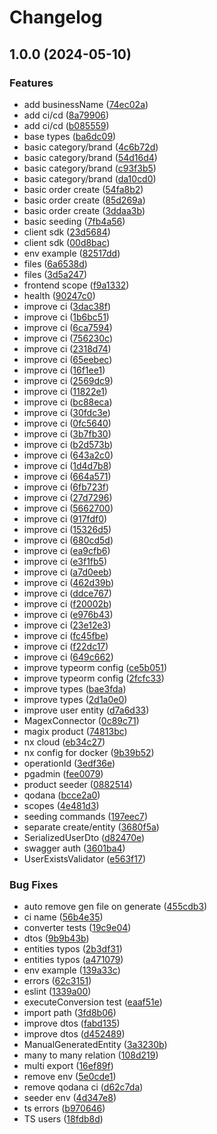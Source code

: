 # Changelog

## 1.0.0 (2024-05-10)


### Features

* add businessName ([74ec02a](https://github.com/enegixinc/vnd-machines/commit/74ec02a0edbafa17ff2f2b3080fcf9b3e49eb7f9))
* add ci/cd ([8a79906](https://github.com/enegixinc/vnd-machines/commit/8a799069095e56591377e9d100087add58ebee18))
* add ci/cd ([b085559](https://github.com/enegixinc/vnd-machines/commit/b085559668e39a88254799c1bf3e7cc456a7aefd))
* base types ([ba6dc09](https://github.com/enegixinc/vnd-machines/commit/ba6dc09e30f9a3aa7fb5207ac107495e4e76119a))
* basic category/brand ([4c6b72d](https://github.com/enegixinc/vnd-machines/commit/4c6b72d3b9870a7f7e86bb1cd9f066f4f2cdf4e1))
* basic category/brand ([54d16d4](https://github.com/enegixinc/vnd-machines/commit/54d16d400c22c2c27f22b812cb7fa61086a94f76))
* basic category/brand ([c93f3b5](https://github.com/enegixinc/vnd-machines/commit/c93f3b5cb3404459d1fd4c98f33d2b76d7bb88d8))
* basic category/brand ([da10cd0](https://github.com/enegixinc/vnd-machines/commit/da10cd0bf280a4fc4696c02670d115b32dae1798))
* basic order create ([54fa8b2](https://github.com/enegixinc/vnd-machines/commit/54fa8b2e568cce05429cf468c335f1c56b21db87))
* basic order create ([85d269a](https://github.com/enegixinc/vnd-machines/commit/85d269af8bea7c715dff3b5a04098a9d4519f6a5))
* basic order create ([3ddaa3b](https://github.com/enegixinc/vnd-machines/commit/3ddaa3b2d2751672e470d3bc3793b936bbc2e79b))
* basic seeding ([7fb4a56](https://github.com/enegixinc/vnd-machines/commit/7fb4a56811fe59b590281f8344c70711ed61fc28))
* client sdk ([23d5684](https://github.com/enegixinc/vnd-machines/commit/23d5684a895129940fa0117059d27753718a98a0))
* client sdk ([00d8bac](https://github.com/enegixinc/vnd-machines/commit/00d8bacce981564bd274fe7f64dc87f9df511b1a))
* env example ([82517dd](https://github.com/enegixinc/vnd-machines/commit/82517dd96c1b08eab759d738fb836291ff55b095))
* files ([6a6538d](https://github.com/enegixinc/vnd-machines/commit/6a6538dbd2211cc7c7fc80dbed2b8ed07aa97ed9))
* files ([3d5a247](https://github.com/enegixinc/vnd-machines/commit/3d5a247eb6da5c66fcb1aa8a01deb7679298a83b))
* frontend scope ([f9a1332](https://github.com/enegixinc/vnd-machines/commit/f9a1332cf969aed888954710e47b081c0644af26))
* health ([90247c0](https://github.com/enegixinc/vnd-machines/commit/90247c0bf593c359e21747611bd4b5deeedcccca))
* improve ci ([3dac38f](https://github.com/enegixinc/vnd-machines/commit/3dac38f3322eba37165d835b0eafd3725bde64d3))
* improve ci ([1b6bc51](https://github.com/enegixinc/vnd-machines/commit/1b6bc51a2cdc2aa84354de5d2bfb3abc6894d51f))
* improve ci ([6ca7594](https://github.com/enegixinc/vnd-machines/commit/6ca75946b9acf2db0b3599cc6b8efca327fbca7d))
* improve ci ([756230c](https://github.com/enegixinc/vnd-machines/commit/756230c80a5c6937e0e3868e1f4cecec199b215d))
* improve ci ([2318d74](https://github.com/enegixinc/vnd-machines/commit/2318d74d4f767364c580213304135cb82a6f35d8))
* improve ci ([65eebec](https://github.com/enegixinc/vnd-machines/commit/65eebec5da7fdee04c8144bf8999b5d31ce2df42))
* improve ci ([16f1ee1](https://github.com/enegixinc/vnd-machines/commit/16f1ee1b955edf4b4fb545e82e8f0bb2b3f5b267))
* improve ci ([2569dc9](https://github.com/enegixinc/vnd-machines/commit/2569dc90a7abd0cf8d945ba19da03671fd6c8ece))
* improve ci ([11822e1](https://github.com/enegixinc/vnd-machines/commit/11822e1c618fafa9a7773afc839156a62c0863e5))
* improve ci ([bc88eca](https://github.com/enegixinc/vnd-machines/commit/bc88eca7dc62494cc0d528b0ac76a963054dc205))
* improve ci ([30fdc3e](https://github.com/enegixinc/vnd-machines/commit/30fdc3e0c69fe05b3af84a42ac2ffc9a92fe3b9d))
* improve ci ([0fc5640](https://github.com/enegixinc/vnd-machines/commit/0fc5640c4139fd70251f78eb94d74481caea2432))
* improve ci ([3b7fb30](https://github.com/enegixinc/vnd-machines/commit/3b7fb30cbeecb14260ab47bf25beeab076881299))
* improve ci ([b2d573b](https://github.com/enegixinc/vnd-machines/commit/b2d573bb4b414b8212310e8e5833f8fa52bc1dc1))
* improve ci ([643a2c0](https://github.com/enegixinc/vnd-machines/commit/643a2c00fee7de823ee03483ba42ea6a3f7d1cc5))
* improve ci ([1d4d7b8](https://github.com/enegixinc/vnd-machines/commit/1d4d7b87a0b348bbc4eeb6fdc11d90b1423c7093))
* improve ci ([664a571](https://github.com/enegixinc/vnd-machines/commit/664a571c990c7b5ef156fd165ebdac3a93349c68))
* improve ci ([6fb723f](https://github.com/enegixinc/vnd-machines/commit/6fb723fe4d91bf38672c5e3882959dbb3221d682))
* improve ci ([27d7296](https://github.com/enegixinc/vnd-machines/commit/27d7296948447b58a2592a0db1524538731c0678))
* improve ci ([5662700](https://github.com/enegixinc/vnd-machines/commit/56627006c0f99ed099b15e2a73d01cf3835986fe))
* improve ci ([917fdf0](https://github.com/enegixinc/vnd-machines/commit/917fdf0b6d61cd9ba45cc88726cbe0fa8ac64c1a))
* improve ci ([15326d5](https://github.com/enegixinc/vnd-machines/commit/15326d5b8c2187c4d656b9a08a3f8dc35350d3d4))
* improve ci ([680cd5d](https://github.com/enegixinc/vnd-machines/commit/680cd5d8298bb38a105593a8feecdc9c0104d181))
* improve ci ([ea9cfb6](https://github.com/enegixinc/vnd-machines/commit/ea9cfb6d056856203f846a7f3936a2d2bf064b61))
* improve ci ([e3f1fb5](https://github.com/enegixinc/vnd-machines/commit/e3f1fb59e8e016f434aad415a11a92d14bb8fa15))
* improve ci ([a7d0eeb](https://github.com/enegixinc/vnd-machines/commit/a7d0eeb1ef7a9dc343e8196742cfd8630a318a16))
* improve ci ([462d39b](https://github.com/enegixinc/vnd-machines/commit/462d39badac200d75bd9950547bebcb93a344d4b))
* improve ci ([ddce767](https://github.com/enegixinc/vnd-machines/commit/ddce7676b44d9b260319101ec021b6d31bfb1324))
* improve ci ([f20002b](https://github.com/enegixinc/vnd-machines/commit/f20002b80cde7b1225c97f155695febf898c49ef))
* improve ci ([e976b43](https://github.com/enegixinc/vnd-machines/commit/e976b4358be1da2b2321e42f5e116bc5ef112215))
* improve ci ([23e12e3](https://github.com/enegixinc/vnd-machines/commit/23e12e3ae9ca72326727cf54f9f3cd524422ff2f))
* improve ci ([fc45fbe](https://github.com/enegixinc/vnd-machines/commit/fc45fbe8cd5570f111d1f0eb929ee90538b0daf8))
* improve ci ([f22dc17](https://github.com/enegixinc/vnd-machines/commit/f22dc17ecd6f498c4dbd7a8f691e1f0678083cb3))
* improve ci ([649c662](https://github.com/enegixinc/vnd-machines/commit/649c662a6172dd016b5168548a9f5b9bbe48734d))
* improve typeorm config ([ce5b051](https://github.com/enegixinc/vnd-machines/commit/ce5b051a2c6c294aeb2defbd5281ca97e84afb2b))
* improve typeorm config ([2fcfc33](https://github.com/enegixinc/vnd-machines/commit/2fcfc33d9a82ce0710d5dd6f86ff98eba0064c6d))
* improve types ([bae3fda](https://github.com/enegixinc/vnd-machines/commit/bae3fda0163748544f4b49b6aa9c89dce8d3f589))
* improve types ([2d1a0e0](https://github.com/enegixinc/vnd-machines/commit/2d1a0e06e4b0df01a341f2dd473531dbb5fc8975))
* improve user entity ([d7a6d33](https://github.com/enegixinc/vnd-machines/commit/d7a6d33e074e2e741b55a2a5670622e0c75ea114))
* MagexConnector ([0c89c71](https://github.com/enegixinc/vnd-machines/commit/0c89c71a22cc1f9c862480bd68c5709c5cbf11b8))
* magix product ([74813bc](https://github.com/enegixinc/vnd-machines/commit/74813bc4db5321b01c51c2228fb1332416a53b51))
* nx cloud ([eb34c27](https://github.com/enegixinc/vnd-machines/commit/eb34c275db79d6578fd510e8ff291f0aeefe5df3))
* nx config for docker ([9b39b52](https://github.com/enegixinc/vnd-machines/commit/9b39b52740405d42d07eab417bdbacbdb986defe))
* operationId ([3edf36e](https://github.com/enegixinc/vnd-machines/commit/3edf36e5b13b6fbb34f0f05e7068b07564514fff))
* pgadmin ([fee0079](https://github.com/enegixinc/vnd-machines/commit/fee00791e856bebfbf61b993aa4ad132734c87b4))
* product seeder ([0882514](https://github.com/enegixinc/vnd-machines/commit/088251497b755a7a43508d42545ad9378714832d))
* qodana ([bcce2a0](https://github.com/enegixinc/vnd-machines/commit/bcce2a0f143140435adef0c51ea193e5a51e1efc))
* scopes ([4e481d3](https://github.com/enegixinc/vnd-machines/commit/4e481d313bbd71f54a7bda81924e2b2d46747498))
* seeding commands ([197eec7](https://github.com/enegixinc/vnd-machines/commit/197eec796d5db2269ad53b7be59a4860e88b1444))
* separate create/entity ([3680f5a](https://github.com/enegixinc/vnd-machines/commit/3680f5afa5d52560817ef22f8b99f0a16effe9ce))
* SerializedUserDto ([d82470e](https://github.com/enegixinc/vnd-machines/commit/d82470ec3772700b8986a60e239c7b6b1b636b59))
* swagger auth ([3601ba4](https://github.com/enegixinc/vnd-machines/commit/3601ba428f6c50ecfdfa24fa0ed1b28d610c8f9b))
* UserExistsValidator ([e563f17](https://github.com/enegixinc/vnd-machines/commit/e563f17216d3a938af7c579a96fcd72d19670d2c))


### Bug Fixes

* auto remove gen file on generate ([455cdb3](https://github.com/enegixinc/vnd-machines/commit/455cdb3cb59e6fa0a838ae175c85808fc5a9291e))
* ci name ([56b4e35](https://github.com/enegixinc/vnd-machines/commit/56b4e355826ee38f309e1600978ae558815a6215))
* converter tests ([19c9e04](https://github.com/enegixinc/vnd-machines/commit/19c9e044908c831fd262472b08b0c40018d4f2b8))
* dtos ([9b9b43b](https://github.com/enegixinc/vnd-machines/commit/9b9b43be71267e18be8955610571e7939adb2b42))
* entities typos ([2b3df31](https://github.com/enegixinc/vnd-machines/commit/2b3df319a179dc46bbec68f58c84cd9f4e4908d9))
* entities typos ([a471079](https://github.com/enegixinc/vnd-machines/commit/a471079756465fb2e068dc809fd0b68cd07afaa1))
* env example ([139a33c](https://github.com/enegixinc/vnd-machines/commit/139a33c32d5a39d1157f4226098c63e576e3f714))
* errors ([62c3151](https://github.com/enegixinc/vnd-machines/commit/62c3151a15c44773b949de01f5439d10a63aaaa9))
* eslint ([1339a00](https://github.com/enegixinc/vnd-machines/commit/1339a00ac2241a912adcfdc049334487f22a80f7))
* executeConversion test ([eaaf51e](https://github.com/enegixinc/vnd-machines/commit/eaaf51eab6112835f4d15f3b60d2c965b0476a8f))
* import path ([3fd8b06](https://github.com/enegixinc/vnd-machines/commit/3fd8b06c8b9ece899ede313a5a971fdb3a336ebd))
* improve dtos ([fabd135](https://github.com/enegixinc/vnd-machines/commit/fabd135ca124905187aaec74df72d0b4c6d46b0d))
* improve dtos ([d452489](https://github.com/enegixinc/vnd-machines/commit/d452489929dba17e703664446c2c06f4cfeac449))
* ManualGeneratedEntity ([3a3230b](https://github.com/enegixinc/vnd-machines/commit/3a3230b44a9286891f7e7eb8ec5c42f81ce36941))
* many to many relation ([108d219](https://github.com/enegixinc/vnd-machines/commit/108d219f5ba332eafe8a36ab41cf8c6cc606634e))
* multi export ([16ef89f](https://github.com/enegixinc/vnd-machines/commit/16ef89f981a8ee6912e68d2c2ac499c90de6b756))
* remove env ([5e0cde1](https://github.com/enegixinc/vnd-machines/commit/5e0cde1640a5fc4d99329db10cebad38a41b1c59))
* remove qodana ci ([d62c7da](https://github.com/enegixinc/vnd-machines/commit/d62c7da1c3a251f1a5776a1beb840d31773d32c9))
* seeder env ([4d347e8](https://github.com/enegixinc/vnd-machines/commit/4d347e814c6aeddf2ce070d2b417c646ce2c4f3e))
* ts errors ([b970646](https://github.com/enegixinc/vnd-machines/commit/b970646b3acf83b35d673b2d180c3d225523e6bd))
* TS users ([18fdb8d](https://github.com/enegixinc/vnd-machines/commit/18fdb8d78bce09c3d37909b1a9d348bd0958f75f))
